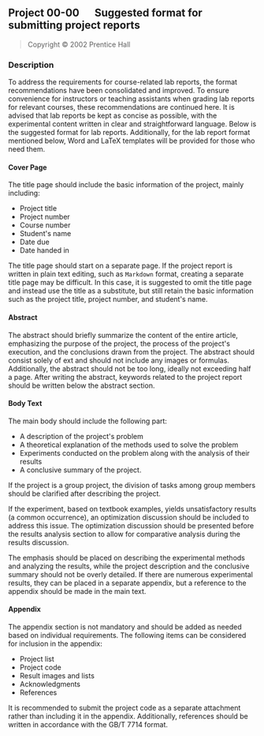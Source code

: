 ## Project 00-00 &emsp; Suggested format for submitting project reports

> Copyright © 2002 Prentice Hall

### Description

To address the requirements for course-related lab reports, the format recommendations have been consolidated and improved. To ensure convenience for instructors or teaching assistants when grading lab reports for relevant courses, these recommendations are continued here. It is advised that lab reports be kept as concise as possible, with the experimental content written in clear and straightforward language. Below is the suggested format for lab reports. Additionally, for the lab report format mentioned below, Word and LaTeX templates will be provided for those who need them.

#### Cover Page

The title page should include the basic information of the project, mainly including:

* Project title
* Project number
* Course number
* Student's name
* Date due
* Date handed in

The title page should start on a separate page. If the project report is written in plain text editing, such as `Markdown` format, creating a separate title page may be difficult. In this case, it is suggested to omit the title page and instead use the title as a substitute, but still retain the basic information such as the project title, project number, and student's name.

#### Abstract

The abstract should briefly summarize the content of the entire article, emphasizing the purpose of the project, the process of the project's execution, and the conclusions drawn from the project. The abstract should consist solely of ext and should not include any images or formulas. Additionally, the abstract should not be too long, ideally not exceeding half a page. After writing the abstract, keywords related to the project report should be written below the abstract section.

#### Body Text

The main body should include the following part:

* A description of the project's problem
* A theoretical explanation of the methods used to solve the problem
* Experiments conducted on the problem along with the analysis of their results
* A conclusive summary of the project.

If the project is a group project, the division of tasks among group members should be clarified after describing the project.

If the experiment, based on textbook examples, yields unsatisfactory results (a common occurrence), an optimization discussion should be included to address this issue. The optimization discussion should be presented before the results analysis section to allow for comparative analysis during the results discussion.

The emphasis should be placed on describing the experimental methods and analyzing the results, while the project description and the conclusive summary should not be overly detailed. If there are numerous experimental results, they can be placed in a separate appendix, but a reference to the appendix should be made in the main text.

#### Appendix

The appendix section is not mandatory and should be added as needed based on individual requirements. The following items can be considered for inclusion in the appendix:

* Project list
* Project code
* Result images and lists
* Acknowledgments
* References

It is recommended to submit the project code as a separate attachment rather than including it in the appendix. Additionally, references should be written in accordance with the GB/T 7714 format.
